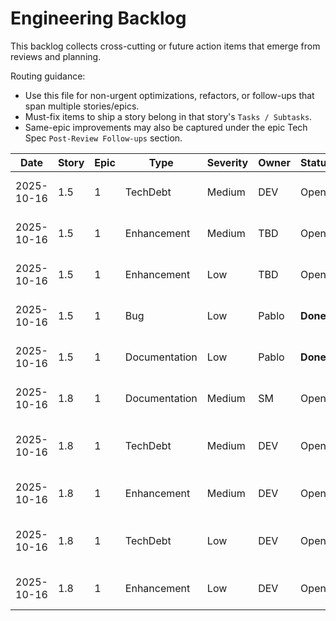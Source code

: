 # Engineering Backlog

This backlog collects cross-cutting or future action items that emerge from reviews and planning.

Routing guidance:

- Use this file for non-urgent optimizations, refactors, or follow-ups that span multiple stories/epics.
- Must-fix items to ship a story belong in that story's `Tasks / Subtasks`.
- Same-epic improvements may also be captured under the epic Tech Spec `Post-Review Follow-ups` section.

| Date | Story | Epic | Type | Severity | Owner | Status | Notes |
| ---- | ----- | ---- | ---- | -------- | ----- | ------ | ----- |
| 2025-10-16 | 1.5 | 1 | TechDebt | Medium | DEV | Open | Add automated test coverage for RedisCacheRepository. Defer to Story 1.8 (CI/CD). Related AC#5. Files: Create LlmTokenPrice.Infrastructure.Tests/Caching/RedisCacheRepositoryTests.cs |
| 2025-10-16 | 1.5 | 1 | Enhancement | Medium | TBD | Open | Consider implementing Polly retry logic for transient Redis failures (3 retries with exponential backoff). Defer to Phase 2. Related files: RedisCacheRepository.cs |
| 2025-10-16 | 1.5 | 1 | Enhancement | Low | TBD | Open | Add cache key validation utility for defense-in-depth security. Create CacheKeys.ValidateKey() method with alphanumeric + colon/hyphen validation, max 250 chars. |
| 2025-10-16 | 1.5 | 1 | Bug | Low | Pablo | **Done** | Clean up corrupted cache entries on JSON deserialization failure. RedisCacheRepository.cs:71-73 - Added DeleteAsync call on JsonException. Completed 2025-10-16. |
| 2025-10-16 | 1.5 | 1 | Documentation | Low | Pablo | **Done** | Document CancellationToken limitation in ICacheRepository interface XML comments. Added note to all 4 methods explaining StackExchange.Redis 2.7.10 limitation. Completed 2025-10-16. |
| 2025-10-16 | 1.8 | 1 | Documentation | Medium | SM | Open | Add Story Context XML documentation for CI/CD architectural decisions (service containers, trigger patterns, caching strategy). Create docs/story-context-1.8.xml. Related AC#5, AC#6. |
| 2025-10-16 | 1.8 | 1 | TechDebt | Medium | DEV | Open | Implement code coverage reporting in backend pipeline. Add coverlet.collector package to LlmTokenPrice.Domain.Tests.csproj + coverage upload to backend-ci.yml. Target: 70% overall, 90% Domain. Related AC#1. |
| 2025-10-16 | 1.8 | 1 | Enhancement | Medium | DEV | Open | Add ESLint security plugins (eslint-plugin-security, eslint-plugin-no-unsanitized) for XSS/injection detection. Files: apps/web/eslint.config.js, package.json. Defer to Epic 3 frontend security hardening. Related AC#2. |
| 2025-10-16 | 1.8 | 1 | TechDebt | Low | DEV | Open | Expand unit test coverage to all domain entities (Capability, Benchmark, BenchmarkScore). Create CapabilityTests.cs, BenchmarkTests.cs, BenchmarkScoreTests.cs following ModelTests.cs pattern. Defer to Story 1.10. Related AC#1. |
| 2025-10-16 | 1.8 | 1 | Enhancement | Low | DEV | Open | Optimize frontend pipeline with node_modules caching for 5-10s improvement. Add cache step to .github/workflows/frontend-ci.yml. Optional performance enhancement. Related AC#2. |
